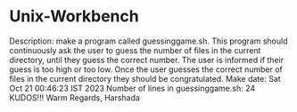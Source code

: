 # Unix-Workbench
Description: make a program called guessinggame.sh. This program should continuously ask the user to guess the number of files in the current directory, until they guess the correct number. The user is informed if their guess is too high or too low. Once the user guesses the correct number of files in the current directory they should be congratulated.
Make date: Sat Oct 21 00:46:23 IST 2023
Number of lines in guessinggame.sh: 24
KUDOS!!!
Warm Regards,
Harshada 
